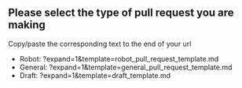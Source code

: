 ## Please select the type of pull request you are making

Copy/paste the corresponding text to the end of your url
- Robot: ?expand=1&template=robot_pull_request_template.md
- General: ?expand=1&template=general_pull_request_template.md
- Draft: ?expand=1&template=draft_template.md